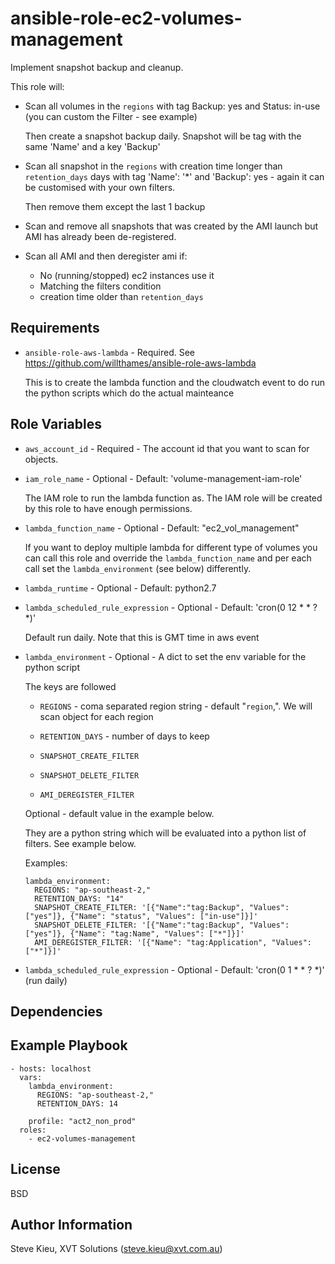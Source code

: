 ansible-role-ec2-volumes-management
=========

Implement snapshot backup and cleanup.

This role will:

- Scan all volumes in the `regions` with tag Backup: yes and Status: in-use (you can custom the Filter - see example)

  Then create a snapshot backup daily. Snapshot will be tag with the same 'Name' and a key 'Backup'

- Scan all snapshot in the `regions` with creation time longer than `retention_days` days with tag 'Name': '\*' and 'Backup': yes - again it can be customised with your own filters.

  Then remove them except the last 1 backup

- Scan and remove all snapshots that was created by the AMI launch but AMI has already been de-registered.

- Scan all AMI and then deregister ami if:

  - No (running/stopped) ec2 instances use it
  - Matching the filters condition
  - creation time older than `retention_days`

Requirements
------------

- `ansible-role-aws-lambda` - Required. See https://github.com/willthames/ansible-role-aws-lambda

  This is to create the lambda function and the cloudwatch event to do run the
  python scripts which do the actual mainteance


Role Variables
--------------

- `aws_account_id` - Required - The account id that you want to scan for objects.


- `iam_role_name` - Optional - Default:  'volume-management-iam-role'

  The IAM role to run the lambda function as. The IAM role will be created by
  this role to have enough permissions.

- `lambda_function_name` - Optional - Default: "ec2_vol_management"

  If you want to deploy multiple lambda for different type of volumes you can
  call this role and override the `lambda_function_name` and per each call set
  the `lambda_environment` (see below) differently.

- `lambda_runtime` - Optional - Default: python2.7


- `lambda_scheduled_rule_expression` - Optional - Default:  'cron(0 12 * * ? *)'

  Default run daily. Note that this is GMT time in aws event


- `lambda_environment` - Optional - A dict to set the env variable for the python script

  The keys are followed
  - `REGIONS` - coma separated region string - default "`region`,". We will scan object for each region
  - `RETENTION_DAYS` - number of days to keep

  - `SNAPSHOT_CREATE_FILTER`
  - `SNAPSHOT_DELETE_FILTER`
  - `AMI_DEREGISTER_FILTER`

  Optional - default value in the example below.

  They are a python string which will be evaluated into a python list of
  filters. See example below.

  Examples:

  ```
  lambda_environment:
    REGIONS: "ap-southeast-2,"
    RETENTION_DAYS: "14"
    SNAPSHOT_CREATE_FILTER: '[{"Name":"tag:Backup", "Values": ["yes"]}, {"Name": "status", "Values": ["in-use"]}]'
    SNAPSHOT_DELETE_FILTER: '[{"Name":"tag:Backup", "Values": ["yes"]}, {"Name": "tag:Name", "Values": ["*"]}]'
    AMI_DEREGISTER_FILTER: '[{"Name": "tag:Application", "Values": ["*"]}]'
  ```

- `lambda_scheduled_rule_expression` - Optional - Default: 'cron(0 1 \* \* ? \*)' (run daily)


Dependencies
------------


Example Playbook
----------------

```
- hosts: localhost
  vars:
    lambda_environment:
      REGIONS: "ap-southeast-2,"
      RETENTION_DAYS: 14

    profile: "act2_non_prod"
  roles:
    - ec2-volumes-management
```

License
-------

BSD

Author Information
------------------

Steve Kieu, XVT Solutions (steve.kieu@xvt.com.au)
